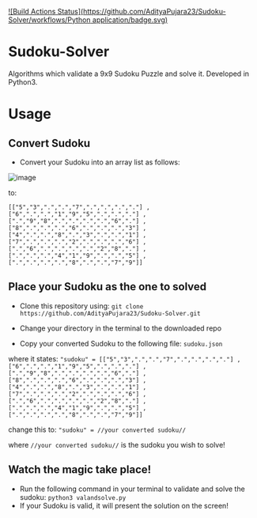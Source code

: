 [![Build Actions Status](https://github.com/AdityaPujara23/Sudoku-Solver/workflows/Python application/badge.svg)](https://github.com/AdityaPujara23/Sudoku-Solver/actions)

# Sudoku-Solver
Algorithms which validate a 9x9 Sudoku Puzzle and solve it. Developed in Python3.

# Usage
## Convert Sudoku
* Convert your Sudoku into an array list as follows:

![image](https://upload.wikimedia.org/wikipedia/commons/thumb/f/ff/Sudoku-by-L2G-20050714.svg/250px-Sudoku-by-L2G-20050714.svg.png)

to:

``[["5","3",".",".","7",".",".",".","."]
,["6",".",".","1","9","5",".",".","."]
,[".","9","8",".",".",".",".","6","."]
,["8",".",".",".","6",".",".",".","3"]
,["4",".",".","8",".","3",".",".","1"]
,["7",".",".",".","2",".",".",".","6"]
,[".","6",".",".",".",".","2","8","."]
,[".",".",".","4","1","9",".",".","5"]
,[".",".",".",".","8",".",".","7","9"]]``

## Place your Sudoku as the one to solved
* Clone this repository using:
``git clone https://github.com/AdityaPujara23/Sudoku-Solver.git``

* Change your directory in the terminal to the downloaded repo

* Copy your converted Sudoku to the following file:
``sudoku.json``

where it states:
``"sudoku" = [["5","3",".",".","7",".",".",".","."] ,["6",".",".","1","9","5",".",".","."] ,[".","9","8",".",".",".",".","6","."] ,["8",".",".",".","6",".",".",".","3"] ,["4",".",".","8",".","3",".",".","1"] ,["7",".",".",".","2",".",".",".","6"] ,[".","6",".",".",".",".","2","8","."] ,[".",".",".","4","1","9",".",".","5"] ,[".",".",".",".","8",".",".","7","9"]]``

change this to:
``"sudoku" = //your converted sudoku//``

where ``//your converted sudoku//`` is the sudoku you wish to solve!

## Watch the magic take place!
* Run the following command in your terminal to validate and solve the sudoku:
```python3 valandsolve.py```
* If your Sudoku is valid, it will present the solution on the screen!
